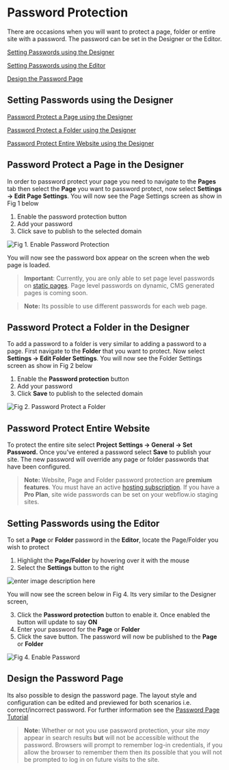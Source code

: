 
# Password Protection

There are occasions when you will want to protect a page, folder or entire site with a password. The password can be set in the Designer or the Editor. 

[Setting Passwords using the Designer](#setting-passwords-using-the-designer)

[Setting Passwords using the Editor](#setting-passwords-using-the-editor)

[Design the Password Page](#design-the-password-page)
 

## Setting Passwords using the Designer
[Password Protect a Page using the Designer](#password-protect-a-page-in-the-designer)

[Password Protect a Folder using the Designer](#password-protect-a-folder-in-the-designer)

[Password Protect Entire Website using the Designer](#password-protect-entire-website)

## Password Protect a Page in the Designer
In order to password protect your page you need to navigate to the **Pages** tab then select the **Page** you want to password protect, now select **Settings -> Edit Page Settings**.  You will now see the Page Settings screen as show in Fig 1 below
 
 1. Enable the password protection button
 2. Add your password
 3. Click save to publish to the selected domain
 
 ![Fig 1.  Enable Password Protection](https://lh3.googleusercontent.com/ONI_PxNMAK9CruSevbuVNm5sRVwyIMBtiHD2A-ZW8ZqVn7XdynpKxHQd_LqBBIl29yD7rKLvo-nfXA "Fig 1.  Enable Password Protection")


You will now see the password box appear on the screen when the web page is loaded.

>**Important**: Currently, you are only able to set page level passwords on [static pages](https://university.webflow.com/glossary/static-page). Page level passwords on dynamic, CMS generated pages is coming soon.

  > **Note:** Its possible to use different passwords for each web page.
    

## Password Protect a Folder in the Designer
To add a password to a folder is very similar to adding a password to a page. First navigate to the **Folder** that you want to protect. Now select **Settings -> Edit Folder Settings**.  You will now see the Folder Settings screen as show in Fig 2 below
 
 1. Enable the **Password protection** button
 2. Add your password
 3. Click **Save** to publish to the selected domain 

![Fig 2. Password Protect a Folder](https://lh3.googleusercontent.com/s5dhlx3YcR2RM5Sy45VJPY18S4IeT2aohxu4fCXqlc5nkxvYhQJUhfpRHEn1GSa4T2wGLBZ3WVQlAw "Fig 2. Password Protect a Folder")


## Password Protect Entire Website
To protect the entire site select **Project Settings -> General -> Set Password.** Once you've entered a password select **Save** to publish your site. The new password will override any page or folder passwords that have been configured.

> **Note:** Website, Page and Folder password protection are **premium features**. You must have an active [hosting subscription](https://webflow.com/pricing/one-site). If you have a **Pro Plan**, site wide passwords can be set on your webflow.io staging sites. 

## Setting Passwords using the Editor
To set a **Page** or **Folder** password in the **Editor**,  locate the Page/Folder you wish to protect

1. Highlight the **Page/Folder** by hovering over it with the mouse
2. Select the **Settings** button to the right

![enter image description here](https://lh3.googleusercontent.com/EQgW0YjrHRTJQj8pWrmx4ovqdBewNpsjqpBOHnPR8spzZDtCrwkGusqANRVojDOt6_-kBoJ_3_51AA "Fig 3. Setting Passwords in the Editor")

You will now see the screen below in Fig 4. Its very similar to the Designer screen, 

3. Click the **Password protection** button to enable it. Once enabled the button will update to say **ON**
4. Enter your password for the **Page** or **Folder**
5. Click the save button. The password will now be published to the **Page** or **Folder**

![Fig 4. Enable Password](https://lh3.googleusercontent.com/5RHmWM7_9WGeRzvOxhEQfJuVeV9Yxo6p43cCK1A8a-MVDI7drG8k8bGkmyRdTEOF5MfrWOSddUVGdw "Fig 4. Enable Password")


## Design the Password Page

Its also possible to design the password page. The layout style and configuration can be edited and previewed for both scenarios i.e. correct/incorrect password. For further information see the [Password Page Tutorial](https://university.webflow.com/article/password-page)


>**Note:**  Whether or not you use password protection, your site _may_ appear in search results **but** will not be accessible without the password. Browsers will prompt to remember log-in credentials, if you allow the browser to remember them then its possible that you will not be prompted to log in on future visits to the site.
